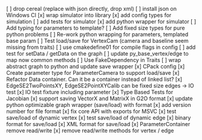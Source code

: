 [ ] drop cereal (replace with json directly, drop xml)
[ ] install json on Windows CI
[x] wrap simulator into library
[x] add config types for simulation
[ ] add tests for simulator
[x] add python wrapper for simulator
[ ] Add typing for parameters to template?
[ ] Add fixed size types for pure python problems
[ ] Re-work python wrapping for parameters, templated base param
[ ] Test load/save for VertexCam (camera and baseline seem missing from traits)
[ ] use cmakedefine01 for compile flags in config
[ ] add test for setData / getData on the graph
[ ] update py_base_vertex/edge to map now common methods
[ ] Use FakeDependency in Traits
[ ] wrap abstract graph to python and update save wrapper
[x] CPack config
[x] Create parameter type for ParameterCamera to support load/save
[x] Refactor Data container. Can it be a container instead of linked list?
[x] EdgeSE2TwoPointsXY, EdgeSE2PointXYCalib can be fixed size edges -> IO test
[x] IO test fixture including parameter
[x] Type Based Tests for Jacobian
[x] support saving VectorX and MatrixX in G2O format
[x] update python optimizable graph wrapper (save/load) with format
[x] add version number for file format
[x] fix core API with exports for MSVC
[x] test save/load of dynamic vertex
[x] test save/load of dynamic edge
[x] binary format for save/load
[x] XML format for save/load
[x] ParameterContainer remove read/write
[x] remove read/write methods for vertex / edge
